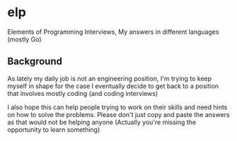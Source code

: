 # elp
Elements of Programming Interviews, My answers in different languages (mostly Go)

## Background

As lately my daily job is not an engineering position, I'm trying to keep myself in shape for the case I eventually decide to get back to a position that involves mostly coding (and coding interviews)

I also hope this can help people trying to work on their skills and need hints on how to solve the problems. Please don't just copy and paste the answers as that would not be helping anyone (Actually you're missing the opportunity to learn something)
